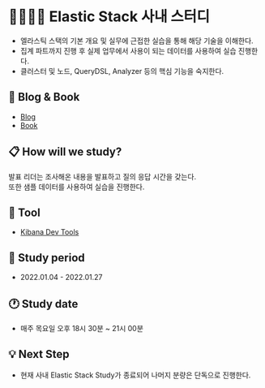 # 👨‍👨‍👦‍👦 Elastic Stack 사내 스터디

- 엘라스틱 스택의 기본 개요 및 실무에 근접한 실습을 통해 해당 기술을 이해한다.
- 집계 파트까지 진행 후 실제 업무에서 사용이 되는 데이터를 사용하여 실습 진행한다.
- 클러스터 및 노드, QueryDSL, Analyzer 등의 핵심 기능을 숙지한다.

## 🍃 Blog & Book

- [Blog](https://ym1085.github.io/tags/#company-study)
- [Book](http://www.yes24.com/Product/Goods/103030516)

## 📋 How will we study?

발표 리더는 조사해온 내용을 발표하고 질의 응답 시간을 갖는다.  
또한 샘플 데이터를 사용하여 실습을 진행한다.

## 🔨 Tool

- [Kibana Dev Tools](https://maelfabien.github.io/bigdata/DevTools/#i-kibana-dev-tools)

## 📅 Study period

- 2022.01.04 - 2022.01.27

## 🕐 Study date

- 매주 목요일 오후 18시 30분 ~ 21시 00분

## 💡 Next Step

- 현재 사내 Elastic Stack Study가 종료되어 나머지 분량은 단독으로 진행한다.
